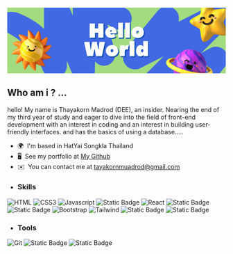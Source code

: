 ![headerImage](/hello.png)


Who am i ? ...
-----------------------------

hello! My name is Thayakorn Madrod (DEE), an insider. Nearing the end of my third year of study and eager to dive into the field of front-end development with an interest in coding and an interest in building user-friendly interfaces. and has the basics of using a database.....

*   🌍  I'm based in HatYai Songkla Thailand
*   🖥️  See my portfolio at [My Github](http://https://github.com/rusdeexii)
*   ✉️  You can contact me at [tayakornmuadrod@gmail.com](mailto:tayakornmuadrod@gmail.com)
*   ### Skills 
![HTML](https://img.shields.io/badge/HTML5-E34F26?style=for-the-badge&logo=html5&logoColor=white)
![CSS3](https://img.shields.io/badge/CSS3-1572B6?style=for-the-badge&logo=css3&logoColor=white)
![Javascript](https://img.shields.io/badge/Javascript-F0DB4F?style=for-the-badge&labelColor=black&logo=javascript&logoColor=F0DB4F)
![Static Badge](https://img.shields.io/badge/PHP-963ECB?style=for-the-badge&logo=php&logoColor=FFFFFF&labelColor=black&color=963ECB)
![React](https://img.shields.io/badge/-React-61DBFB?style=for-the-badge&labelColor=black&logo=react&logoColor=61DBFB)
![Static Badge](https://img.shields.io/badge/NODE.JS-61A840?style=for-the-badge&logo=NODE.JS&logoColor=FFFFFF&labelColor=black&color=61A840)
![Static Badge](https://img.shields.io/badge/EXPRESS.JS-EADE21?style=for-the-badge&logo=EXPRESS&logoColor=FFFFFF&labelColor=black&color=EADE21)
![Bootstrap](https://img.shields.io/badge/Bootstrap-563D7C?style=for-the-badge&logo=bootstrap&logoColor=white)
![Tailwind](https://img.shields.io/badge/Tailwind_CSS-092749?style=for-the-badge&logo=tailwindcss&logoColor=06B6D4&labelColor=000000)
![Static Badge](https://img.shields.io/badge/MYSQL-F3F2F0?style=for-the-badge&logo=MYSQL&logoColor=black&labelColor=F3F2F0&color=black)
![Static Badge](https://img.shields.io/badge/PostgreSQL-F3F2F0?style=for-the-badge&logo=PostgreSQL&logoColor=458BF1&labelColor=F3F2F0&color=black)




*   ### Tools 
![Git](https://img.shields.io/badge/Git-F05032?style=for-the-badge&logo=git&logoColor=white)
![Static Badge](https://img.shields.io/badge/DOCKER-2BA3DF?style=for-the-badge&logo=DOCKER&logoColor=FFFFFF&labelColor=black&color=2BA3DF)
![Static Badge](https://img.shields.io/badge/POSTMAN-F48618?style=for-the-badge&logo=POSTMAN&logoColor=FFFFFF&labelColor=F48618&color=F48618)



           
